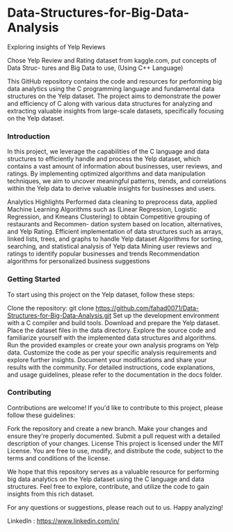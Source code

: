 # Data-Structures-for-Big-Data-Analysis
Exploring insights of Yelp Reviews


Chose Yelp Review and Rating dataset from kaggle.com, put concepts of Data Struc-
tures and Big Data to use,  (Using C++ Language)

This GitHub repository contains the code and resources for performing big data analytics using the C programming language and fundamental data structures on the Yelp dataset. The project aims to demonstrate the power and efficiency of C along with various data structures for analyzing and extracting valuable insights from large-scale datasets, specifically focusing on the Yelp dataset.


### Introduction
In this project, we leverage the capabilities of the C language and data structures to efficiently handle and process the Yelp dataset, which contains a vast amount of information about businesses, user reviews, and ratings. By implementing optimized algorithms and data manipulation techniques, we aim to uncover meaningful patterns, trends, and correlations within the Yelp data to derive valuable insights for businesses and users.


Analytics Highlights
Performed data cleaning to preprocess data, applied
Machine Learning Algorithms such as (Linear Regression, Logistic Regression, and
Kmeans Clustering) to obtain Competitive grouping of restaurants and Recommen-
dation system based on location, alternatives, and Yelp Rating.
Efficient implementation of data structures such as arrays, linked lists, trees, and graphs to handle Yelp dataset
Algorithms for sorting, searching, and statistical analysis of Yelp data
Mining user reviews and ratings to identify popular businesses and trends
Recommendation algorithms for personalized business suggestions

### Getting Started
To start using this project on the Yelp dataset, follow these steps:

Clone the repository: git clone https://github.com/fahad0071/Data-Structures-for-Big-Data-Analysis.git
Set up the development environment with a C compiler and build tools.
Download and prepare the Yelp dataset. Place the dataset files in the data directory.
Explore the source code and familiarize yourself with the implemented data structures and algorithms.
Run the provided examples or create your own analysis programs on Yelp data.
Customize the code as per your specific analysis requirements and explore further insights.
Document your modifications and share your results with the community.
For detailed instructions, code explanations, and usage guidelines, please refer to the documentation in the docs folder.

### Contributing
Contributions are welcome! If you'd like to contribute to this project, please follow these guidelines:

Fork the repository and create a new branch.
Make your changes and ensure they're properly documented.
Submit a pull request with a detailed description of your changes.
License
This project is licensed under the MIT License. You are free to use, modify, and distribute the code, subject to the terms and conditions of the license.

We hope that this repository serves as a valuable resource for performing big data analytics on the Yelp dataset using the C language and data structures. Feel free to explore, contribute, and utilize the code to gain insights from this rich dataset.

For any questions or suggestions, please reach out to us. Happy analyzing!

LinkedIn : https://www.linkedin.com/in/




